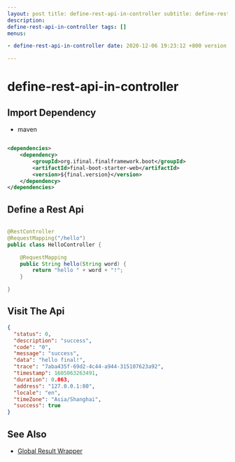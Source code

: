 ```yaml
---
layout: post title: define-rest-api-in-controller subtitle: define-rest-api-in-controller
description:
define-rest-api-in-controller tags: []
menus:

- define-rest-api-in-controller date: 2020-12-06 19:23:12 +800 version: 1.0

---
```


# define-rest-api-in-controller

## Import Dependency

* maven

```xml

<dependencies>
    <dependency>
        <groupId>org.ifinal.finalframework.boot</groupId>
        <artifactId>final-boot-starter-web</artifactId>
        <version>${final.version}</version>
    </dependency>
</dependencies>
```

## Define a Rest Api

```java

@RestController
@RequestMapping("/hello")
public class HelloController {

    @RequestMapping
    public String hello(String word) {
        return "hello " + word + "!";
    }

}
```

## Visit The Api

```json
{
  "status": 0,
  "description": "success",
  "code": "0",
  "message": "success",
  "data": "hello final!",
  "trace": "7aba435f-69d2-4c44-a944-315107623a92",
  "timestamp": 1605063263491,
  "duration": 0.063,
  "address": "127.0.0.1:80",
  "locale": "en",
  "timeZone": "Asia/Shanghai",
  "success": true
}
```

## See Also

* [Global Result Wrapper](../features/global-result-wrapper.md)